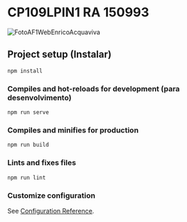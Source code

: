 # CP109LPIN1    RA 150993

![FotoAF1WebEnricoAcquaviva](https://user-images.githubusercontent.com/28276248/142780680-228486c2-7587-4d83-a7db-b9e30c2b9bc4.PNG)

## Project setup (Instalar)
```
npm install
```

### Compiles and hot-reloads for development (para desenvolvimento)
```
npm run serve
```

### Compiles and minifies for production
```
npm run build
```

### Lints and fixes files
```
npm run lint
```

### Customize configuration
See [Configuration Reference](https://cli.vuejs.org/config/).



